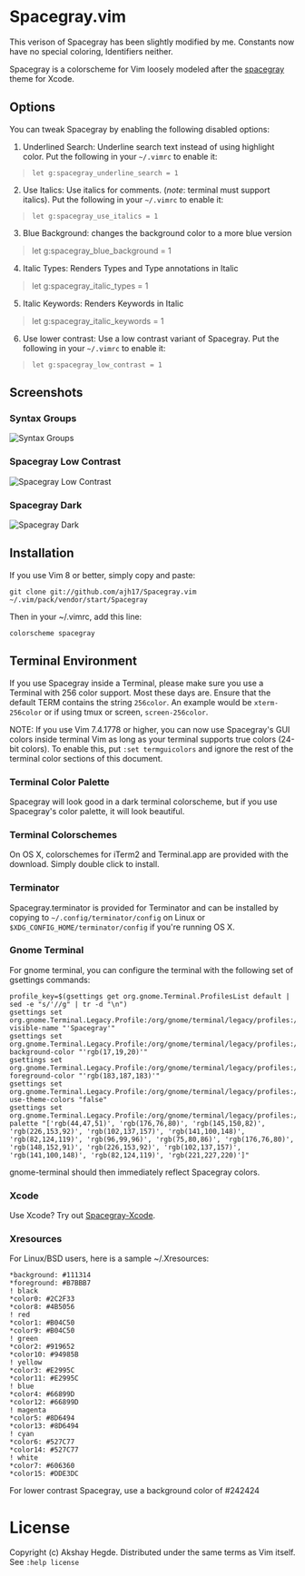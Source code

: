 # Spacegray.vim

This verison of Spacegray has been slightly modified by me.
Constants now have no special coloring, Identifiers neither.

Spacegray is a colorscheme for Vim loosely modeled after
the [spacegray](https://github.com/zdne/spacegray-xcode) theme for Xcode.

## Options

You can tweak Spacegray by enabling the following disabled options:

1. Underlined Search: Underline search text instead of using highlight color.
   Put the following in your `~/.vimrc` to enable it:

  > `let g:spacegray_underline_search = 1`

2. Use Italics: Use italics for comments. (_note_:
   terminal must support italics). Put the following in your `~/.vimrc` to
   enable it:

  > `let g:spacegray_use_italics = 1`

3. Blue Background: changes the background color to a more blue version

  > let g:spacegray_blue_background = 1

4. Italic Types: Renders Types and Type annotations in Italic

  > let g:spacegray_italic_types = 1

5. Italic Keywords: Renders Keywords in Italic

  > let g:spacegray_italic_keywords = 1

6. Use lower contrast: Use a low contrast variant of Spacegray. Put the
   following in your `~/.vimrc` to enable it:

  > `let g:spacegray_low_contrast = 1`

## Screenshots

### Syntax Groups
![Syntax Groups](screenshots/hl_groups.png)

### Spacegray Low Contrast
![Spacegray Low Contrast](screenshots/low_contrast.png)

### Spacegray Dark
![Spacegray Dark](screenshots/dark.png)

## Installation

If you use Vim 8 or better, simply copy and paste:

    git clone git://github.com/ajh17/Spacegray.vim ~/.vim/pack/vendor/start/Spacegray

Then in your ~/.vimrc, add this line:

    colorscheme spacegray

## Terminal Environment

If you use Spacegray inside a Terminal, please make sure you use a Terminal
with 256 color support. Most these days are. Ensure that the default TERM
contains the string `256color`. An example would be `xterm-256color` or
if using tmux or screen, `screen-256color`.

NOTE: If you use Vim 7.4.1778 or higher, you can now use Spacegray's GUI colors
inside terminal Vim as long as your terminal supports true colors (24-bit
colors). To enable this, put `:set termguicolors` and ignore the rest of the
terminal color sections of this document.

### Terminal Color Palette

Spacegray will look good in a dark terminal colorscheme, but if you use
Spacegray's color palette, it will look beautiful.

### Terminal Colorschemes

On OS X, colorschemes for iTerm2 and Terminal.app are provided with the download.
Simply double click to install.

### Terminator

Spacegray.terminator is provided for Terminator and can be installed by
copying to `~/.config/terminator/config` on Linux or
`$XDG_CONFIG_HOME/terminator/config` if you're running OS X.

### Gnome Terminal

For gnome terminal, you can configure the terminal with the following set of
gsettings commands:

    profile_key=$(gsettings get org.gnome.Terminal.ProfilesList default | sed -e "s/'//g" | tr -d "\n")
    gsettings set org.gnome.Terminal.Legacy.Profile:/org/gnome/terminal/legacy/profiles:/:$profile_key/ visible-name "'Spacegray'"
    gsettings set org.gnome.Terminal.Legacy.Profile:/org/gnome/terminal/legacy/profiles:/:$profile_key/ background-color "'rgb(17,19,20)'"
    gsettings set org.gnome.Terminal.Legacy.Profile:/org/gnome/terminal/legacy/profiles:/:$profile_key/ foreground-color "'rgb(183,187,183)'"
    gsettings set org.gnome.Terminal.Legacy.Profile:/org/gnome/terminal/legacy/profiles:/:$profile_key/ use-theme-colors "false"
    gsettings set org.gnome.Terminal.Legacy.Profile:/org/gnome/terminal/legacy/profiles:/:$profile_key/ palette "['rgb(44,47,51)', 'rgb(176,76,80)', 'rgb(145,150,82)', 'rgb(226,153,92)', 'rgb(102,137,157)', 'rgb(141,100,148)', 'rgb(82,124,119)', 'rgb(96,99,96)', 'rgb(75,80,86)', 'rgb(176,76,80)', 'rgb(148,152,91)', 'rgb(226,153,92)', 'rgb(102,137,157)', 'rgb(141,100,148)', 'rgb(82,124,119)', 'rgb(221,227,220)']"

gnome-terminal should then immediately reflect Spacegray colors.

### Xcode

Use Xcode? Try out [Spacegray-Xcode](https://github.com/ajh17/spacegray-xcode).

### Xresources

For Linux/BSD users, here is a sample ~/.Xresources:

    *background: #111314
    *foreground: #B7BBB7
    ! black
    *color0: #2C2F33
    *color8: #4B5056
    ! red
    *color1: #B04C50
    *color9: #B04C50
    ! green
    *color2: #919652
    *color10: #94985B
    ! yellow
    *color3: #E2995C
    *color11: #E2995C
    ! blue
    *color4: #66899D
    *color12: #66899D
    ! magenta
    *color5: #8D6494
    *color13: #8D6494
    ! cyan
    *color6: #527C77
    *color14: #527C77
    ! white
    *color7: #606360
    *color15: #DDE3DC

For lower contrast Spacegray, use a background color of #242424

# License
Copyright (c) Akshay Hegde. Distributed under the same terms as Vim itself. See `:help license`
